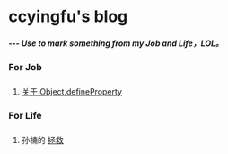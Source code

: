 # ccyingfu's blog
##### --- Use to mark something from my Job and Life，LOL。

### For Job
###
1. [关于 Object.defineProperty](https://github.com/ccyingfu/blog/blob/master/Job/DefineProperty.md)

### For Life
###
1. 孙楠的 [拯救](https://github.com/ccyingfu/blog/blob/master/Life/Songs/HowToSaveYouMyLove.md)